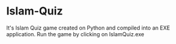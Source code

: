 # Islam-Quiz
It's Islam Quiz game created on Python and compiled into an EXE application. Run the game by clicking on IslamQuiz.exe
